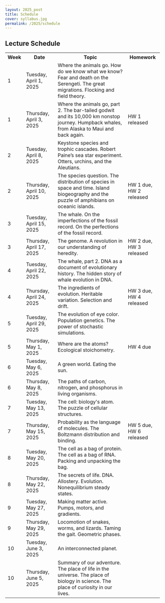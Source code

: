 ```yaml
---
layout: 2025_post
title: Schedule
cover: syllabus.jpg
permalink: /2025/schedule
---
```


## Lecture Schedule

 <table>
  <tr>
    <th>Week</th>
    <th>Date</th>
    <th>Topic</th>
    <th>Homework</th>
  </tr>
  <tr>
    <td>1</td>
    <td>Tuesday, April 1, 2025</td>
    <td>Where the animals go. How do we know what we know? Fear and death on the Serengeti. The great migrations. Flocking and field theory.</td>
    <td></td>
  </tr>
  <tr>
    <td>1</td>
    <td>Thursday, April 3, 2025</td>
    <td>Where the animals go, part 2. The bar-tailed godwit and its 10,000 km nonstop journey. Humpback whales, from Alaska to Maui and back again.</td>
    <td>HW 1 released</td>
  </tr>
  <tr>
    <td>2</td>
    <td>Tuesday, April 8, 2025</td>
    <td>Keystone species and trophic cascades. Robert Paine’s sea star experiment. Otters, urchins, and the Aleutians.</td>
    <td></td>
  </tr>
  <tr>
    <td>2</td>
    <td>Thursday, April 10, 2025</td>
    <td>The species question. The distribution of species in space and time. Island biogeography and the puzzle of amphibians on oceanic islands.</td>
    <td>HW 1 due, HW 2 released</td>
  </tr>
  <tr>
    <td>3</td>
    <td>Tuesday, April 15, 2025</td>
    <td>The whale. On the imperfections of the fossil record. On the perfections of the fossil record.</td>
    <td></td>
  </tr>
  <tr>
    <td>3</td>
    <td>Thursday, April 17, 2025</td>
    <td>The genome. A revolution in our understanding of heredity.</td>
    <td>HW 2 due, HW 3 released</td>
  </tr>
  <tr>
    <td>4</td>
    <td>Tuesday, April 22, 2025</td>
    <td>The whale, part 2. DNA as a document of evolutionary history. The hidden story of whale evolution in DNA.</td>
    <td></td>
  </tr>
  <tr>
    <td>4</td>
    <td>Thursday, April 24, 2025</td>
    <td>The ingredients of evolution. Heritable variation. Selection and drift.</td>
    <td>HW 3 due, HW 4 released</td>
  </tr>
  <tr>
    <td>5</td>
    <td>Tuesday, April 29, 2025</td>
    <td>The evolution of eye color. Population genetics. The power of stochastic simulations.</td>
    <td></td>
  </tr>
  <tr>
    <td>5</td>
    <td>Thursday, May 1, 2025</td>
    <td>Where are the atoms? Ecological stoichometry.</td>
    <td>HW 4 due</td>
  </tr>
  <tr>
    <td>6</td>
    <td>Tuesday, May 6, 2025</td>
    <td>A green world. Eating the sun.</td>
    <td></td>
  </tr>
  <tr>
    <td>6</td>
    <td>Thursday, May 8, 2025</td>
    <td>The paths of carbon, nitrogen, and phosphorus in living organisms.</td>
    <td></td>
  </tr>
  <tr>
    <td>7</td>
    <td>Tuesday, May 13, 2025</td>
    <td>The cell: biology's atom. The puzzle of cellular structures.</td>
    <td></td>
  </tr>
  <tr>
    <td>7</td>
    <td>Thursday, May 15, 2025</td>
    <td>Probability as the language of molecules. The Boltzmann distribution and binding.</td>
    <td>HW 5 due, HW 6 released</td>
  </tr>
  <tr>
    <td>8</td>
    <td>Tuesday, May 20, 2025</td>
    <td>The cell as a bag of protein. The cell as a bag of RNA. Packing and unpacking the bag.</td>
    <td></td>
  </tr>
  <tr>
    <td>8</td>
    <td>Thursday, May 22, 2025</td>
    <td>The secrets of life. DNA. Allostery. Evolution. Nonequilibrium steady states.</td>
    <td></td>
  </tr>
  <tr>
    <td>9</td>
    <td>Tuesday, May 27, 2025</td>
    <td>Making matter active. Pumps, motors, and gradients.</td>
    <td></td>
  </tr>
  <tr>
    <td>9</td>
    <td>Thursday, May 29, 2025</td>
    <td>Locomotion of snakes, worms, and lizards. Taming the gait. Geometric phases.</td>
    <td></td>
  </tr>
  <tr>
    <td>10</td>
    <td>Tuesday, June 3, 2025</td>
    <td>An interconnected planet.</td>
    <td></td>
  </tr>
  <tr>
    <td>10</td>
    <td>Thursday, June 5, 2025</td>
    <td>Summary of our adventure. The place of life in the universe. The place of biology in science. The place of curiosity in our lives.</td>
    <td></td>
  </tr>
</table> 